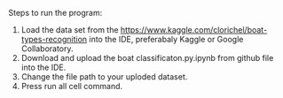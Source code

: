 Steps  to run the program:

1. Load the data set from the https://www.kaggle.com/clorichel/boat-types-recognition into the IDE, preferabaly Kaggle or Google Collaboratory.
2. Download and upload the boat classificaton.py.ipynb from github file into the IDE.
3. Change the file path to your uploded dataset.
4. Press run all cell command.
